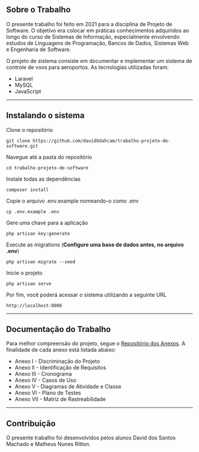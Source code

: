 ## Sobre o Trabalho

O presente trabalho foi feito em 2021 para a disciplina de Projeto de Software. O objetivo era colocar em práticas conhecimentos adquiridos ao longo do curso de Sistemas de Informação, especialmente envolvendo estudos de Linguagens de Programação, Bancos de Dados, Sistemas Web e Engenharia de Software.

O projeto de sistema consiste em documentar e implementar um sistema de controle de voos para aeroportos. As tecnologias utilizadas foram:

- Laravel
- MySQL
- JavaScript

<hr />

## Instalando o sistema

Clone o repositório

    git clone https://github.com/davidOdahcam/trabalho-projeto-de-software.git

Navegue até a pasta do repositório

    cd trabalho-projeto-de-software

Instale todas as dependências

    composer install

Copie o arquivo .env.example nomeando-o como .env

    cp .env.example .env

Gere uma chave para a aplicação

    php artisan key:generate

Execute as migrations (**Configure uma base de dados antes, no arquivo .env**)

    php artisan migrate --seed

Inicie o projeto

    php artisan serve

Por fim, você poderá acessar o sistema utilizando a seguinte URL

    http://localhost:8000

<hr />

## Documentação do Trabalho

Para melhor compreensão do projeto, segue o [Repositório dos Anexos](https://drive.google.com/drive/folders/1J1JaBjdsNxI53Kdffqtj2qOE8oT3JqR5?usp=sharing). A finalidade de cada anexo está listada abaixo:

- Anexo I - Discriminação do Projeto
- Anexo II - Identificação de Requisitos
- Anexo III - Cronograma
- Anexo IV - Casos de Uso
- Anexo V - Diagramas de Atividade e Classe
- Anexo VI - Plano de Testes
- Anexo VII - Matriz de Rastreabilidade

<hr />

## Contribuição

O presente trabalho foi desenvolvidos pelos alunos David dos Santos Machado e Matheus Nunes Ritton.
